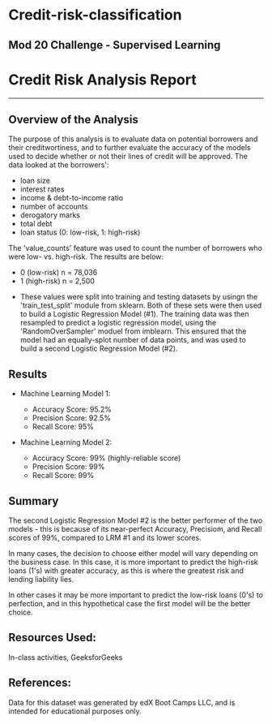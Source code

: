 # Credit-risk-classification
Mod 20 Challenge - Supervised Learning
----

# Credit Risk Analysis Report
---

## Overview of the Analysis
The purpose of this analysis is to evaluate data on potential borrowers and their creditwortiness, and to further evaluate the accuracy of the models used to decide whether or not their lines of credit will be approved. The data looked at the borrowers': 
* loan size
* interest rates
* income & debt-to-income ratio
* number of accounts
* derogatory marks
* total debt
* loan status (0: low-risk, 1: high-risk)

The 'value_counts' feature was used to count the number of borrowers who were low- vs. high-risk. The results are below:
* 0 (low-risk) n = 78,036
* 1 (high-risk) n = 2,500

  
- These values were split into training and testing datasets by usingn the 'train_test_split' module from sklearn. Both of these sets were then used to build a Logistic Regression Model (#1).
The training data was then resampled to predict a logistic regression model, using the 'RandomOverSampler' moduel from imblearn. This ensured that the model had an equally-splot number of data points, and was used to build a second Logistic Regression Model (#2).


## Results

* Machine Learning Model 1:
  * Accuracy Score: 95.2%
  * Precision Score: 92.5% 
  * Recall Score: 95%


* Machine Learning Model 2:
  * Accuracy Score: 99% (highly-reliable score)
  * Precision Score: 99%
  * Recall Score: 99%


## Summary

The second Logistic Regression Model #2 is the better performer of the two models - this is because of its near-perfect Accuracy, Precisiom, and Recall scores of 99%, compared to LRM #1 and its lower scores.

In many cases, the decision to choose either model will vary depending on the business case. In this case, it is more important to predict the high-risk loans (1's) with greater accuracy, as this is where the greatest risk and lending liability lies.

In other cases it may be more important to predict the low-risk loans (0's) to perfection, and in this hypothetical case the first model will be the better choice.


## Resources Used:
In-class activities, GeeksforGeeks

## References: 
Data for this dataset was generated by edX Boot Camps LLC, and is intended for educational purposes only.

